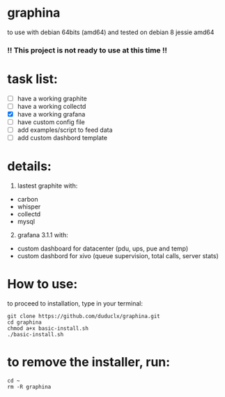 # graphina
to use with debian 64bits (amd64) and tested on debian 8 jessie amd64

### !! This project is not ready to use at this time !! #

# task list:
- [ ] have a working graphite
- [ ] have a working collectd
- [x] have a working grafana
- [ ] have custom config file
- [ ] add examples/script to feed data
- [ ] add custom dashbord template

# details:
1. lastest graphite with:
 * carbon
 * whisper
 * collectd
 * mysql
2. grafana 3.1.1 with:
 * custom dashboard for datacenter (pdu, ups, pue and temp)
 * custom dashbord for xivo (queue supervision, total calls, server stats)

# How to use:

to proceed to installation, type in your terminal:
```
git clone https://github.com/duduclx/graphina.git
cd graphina
chmod a+x basic-install.sh
./basic-install.sh
```

# to remove the installer, run:
```
cd ~
rm -R graphina
```
